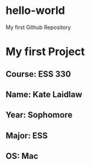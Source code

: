 # hello-world
My first Github Repository
# My first Project
## **Course**: ESS 330
## **Name**: Kate Laidlaw
## **Year**: Sophomore
## **Major**: ESS
## **OS**: Mac
